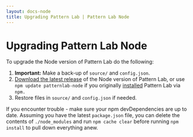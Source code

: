 ```yaml
---
layout: docs-node
title: Upgrading Pattern Lab | Pattern Lab Node
---
```


# Upgrading Pattern Lab Node

To upgrade the Node version of Pattern Lab do the following:

1. **Important:** Make a back-up of `source/` and `config.json`. 
2. [Download the latest release](https://github.com/pattern-lab/patternlab-node/releases) of the Node version of Pattern Lab, or use `npm update patternlab-node` if you originally [installed](/docs/node/installation.html) Pattern Lab via `npm.`
3. Restore files in `source/` and `config.json` if needed.

If you encounter trouble - make sure your npm devDependencies are up to date. Assuming you have the latest `package.json` file, you can delete the contents of `./node_modules` and run `npm cache clear` before running `npm install` to pull down everything anew.
